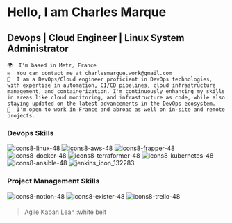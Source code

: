 # Hello, I am Charles Marque 

## Devops | Cloud Engineer | Linux System Administrator


    🌍  I'm based in Metz, France 
    ✉️  You can contact me at charlesmarque.work@gmail.com  
    🧠  I am a DevOps/Cloud engineer proficient in DevOps technologies, with expertise in automation, CI/CD pipelines, cloud infrastructure management, and containerization. I'm continuously enhancing my skills in areas like cloud monitoring, and infrastructure as code, while also staying updated on the latest advancements in the DevOps ecosystem.
    🤝  I'm open to work in France and abroad as well on in-site and remote projects. 

### Devops Skills
![icons8-linux-48](https://github.com/user-attachments/assets/2ca02c02-aa87-4883-985d-fd157716b8ed) ![icons8-aws-48](https://github.com/user-attachments/assets/1743bd96-9609-4b49-ba31-40857a4c1e50) ![icons8-frapper-48](https://github.com/user-attachments/assets/8dbb2d55-6b92-49b3-b1e8-b2ea26d9e0b9) ![icons8-docker-48](https://github.com/user-attachments/assets/d363e155-d381-4903-bfc9-1fd50225e23c) ![icons8-terraformer-48](https://github.com/user-attachments/assets/bfa59a7b-5ca2-4fcb-b587-7e6db7ee42a2) ![icons8-kubernetes-48](https://github.com/user-attachments/assets/6417bad9-7845-485c-88e3-cd1d22364270) ![icons8-ansible-48](https://github.com/user-attachments/assets/2eb15fbb-e31d-4992-a993-550acc6c2edd) ![jenkins_icon_132283](https://github.com/user-attachments/assets/e1e55276-3d8a-4d50-9b32-c21ed8ce3c27)

### Project Management Skills
![icons8-notion-48](https://github.com/user-attachments/assets/b667c3ff-4e48-4b49-8d25-f10497681936) ![icons8-exister-48](https://github.com/user-attachments/assets/83d1dfbe-23c3-4f90-a023-9bdf2ec65301) ![icons8-trello-48](https://github.com/user-attachments/assets/2ef4c6da-a77a-4cda-9d5f-68041780cf1f)

####
>Agile
>Kaban
>Lean :white belt 







